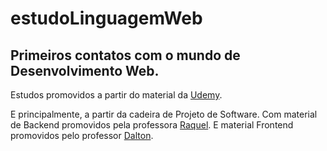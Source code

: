 # estudoLinguagemWeb

## Primeiros contatos com o mundo de Desenvolvimento Web.

Estudos promovidos a partir do material da [Udemy](https://www.udemy.com/share/1013eSBEscdFxQQHQ=/).

E principalmente, a partir da cadeira de Projeto de Software.
Com material de Backend promovidos pela professora [Raquel](https://raquelvl.github.io/psoft/).
E material Frontend promovidos pelo professor [Dalton](https://daltonserey.github.io/psoft/).
